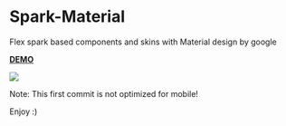 # Spark-Material
Flex spark based components and skins with Material design by google

**[DEMO](https://15568beecb5ee0110b4491dfbeaf068c06c42468.googledrive.com/host/0BwA0GuBXxWoyWGozQ0VqV2pTYVk/)**

![](https://github.com/rui-cruz/Spark-Material/blob/master/spark-material.gif)

Note: This first commit is not optimized for mobile!

Enjoy :)
